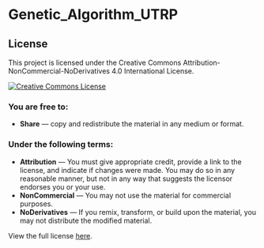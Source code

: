 # Genetic_Algorithm_UTRP


## License

This project is licensed under the Creative Commons Attribution-NonCommercial-NoDerivatives 4.0 International License. 

[![Creative Commons License](https://i.creativecommons.org/l/by-nc-nd/4.0/88x31.png)](http://creativecommons.org/licenses/by-nc-nd/4.0/)

### You are free to:
- **Share** — copy and redistribute the material in any medium or format.

### Under the following terms:
- **Attribution** — You must give appropriate credit, provide a link to the license, and indicate if changes were made. You may do so in any reasonable manner, but not in any way that suggests the licensor endorses you or your use.
- **NonCommercial** — You may not use the material for commercial purposes.
- **NoDerivatives** — If you remix, transform, or build upon the material, you may not distribute the modified material.

View the full license [here](http://creativecommons.org/licenses/by-nc-nd/4.0/).
